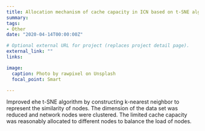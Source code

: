 ```yaml
---
title: Allocation mechanism of cache capacity in ICN based on t-SNE algorithm
summary: 
tags:
- Other
date: "2020-04-14T00:00:00Z"

# Optional external URL for project (replaces project detail page).
external_link: ""
links:

image:
  caption: Photo by rawpixel on Unsplash
  focal_point: Smart

---
```


Improved ehe t-SNE algorithm by constructing k-nearest neighbor to represent the similarity of nodes. The dimension of the data set was reduced and network nodes were clustered. The limited cache capacity was reasonably allocated to different nodes to balance the load of nodes.

